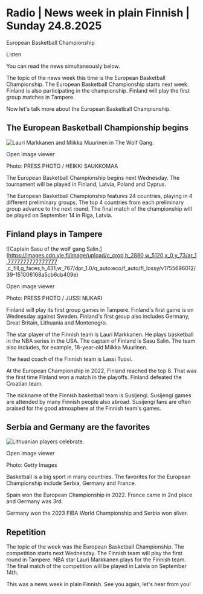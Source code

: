 # Radio | News week in plain Finnish | Sunday 24.8.2025

European Basketball Championship

Listen

You can read the news simultaneously below.

The topic of the news week this time is the European Basketball Championship. The European Basketball Championship starts next week. Finland is also participating in the championship. Finland will play the first group matches in Tampere.

Now let's talk more about the European Basketball Championship.

## The European Basketball Championship begins

![Lauri Markkanen and Miikka Muurinen in The Wolf Gang.](https://images.cdn.yle.fi/image/upload/c_crop,h_1363,w_2424,x_0,y_16/ar_1.777777777777777,c_fill,g_faces,h_431,w_767/dpr_1.0/q_auto:eco/f_auto/fl_lossy/v1755810789/39-151073168a78babdf94f)

Open image viewer

Photo: PRESS PHOTO / HEIKKI SAUKKOMAA

The European Basketball Championship begins next Wednesday. The tournament will be played in Finland, Latvia, Poland and Cyprus.

The European Basketball Championship features 24 countries, playing in 4 different preliminary groups. The top 4 countries from each preliminary group advance to the next round. The final match of the championship will be played on September 14 in Riga, Latvia.

## Finland plays in Tampere

![Captain Sasu of the wolf gang Salin.](https://images.cdn.yle.fi/image/upload/c_crop,h_2880,w_5120,x_0,y_73/ar_1.7777777777777777 ,c_fill,g_faces,h_431,w_767/dpr_1.0/q_auto:eco/f_auto/fl_lossy/v1755696012/39-151006168a5cb6cb409e)

Open image viewer

Photo: PRESS PHOTO / JUSSI NUKARI

Finland will play its first group games in Tampere. Finland's first game is on Wednesday against Sweden. Finland's first group also includes Germany, Great Britain, Lithuania and Montenegro.

The star player of the Finnish team is Lauri Markkanen. He plays basketball in the NBA series in the USA. The captain of Finland is Sasu Salin. The team also includes, for example, 18-year-old Miikka Muurinen.

The head coach of the Finnish team is Lassi Tuovi.

At the European Championship in 2022, Finland reached the top 8. That was the first time Finland won a match in the playoffs. Finland defeated the Croatian team.

The nickname of the Finnish basketball team is Susijengi. Susijengi games are attended by many Finnish people also abroad. Susijengi fans are often praised for the good atmosphere at the Finnish team's games.

## Serbia and Germany are the favorites

![Lithuanian players celebrate.](https://images.cdn.yle.fi/image/upload/c_crop,h_3007,w_5347,x_0,y_0/ar_1.777777777777777,c_fill,g_faces,h_431,w_767/dpr_1.0/q_auto:eco/f_auto/fl_lossy/v1693752738/39-116690264f49d6a71168)

Open image viewer

Photo: Getty Images

Basketball is a big sport in many countries. The favorites for the European Championship include Serbia, Germany and France.

Spain won the European Championship in 2022. France came in 2nd place and Germany was 3rd.

Germany won the 2023 FIBA World Championship and Serbia won silver.

## Repetition

The topic of the week was the European Basketball Championship. The competition starts next Wednesday. The Finnish team will play the first round in Tampere. NBA star Lauri Markkanen plays for the Finnish team. The final match of the competition will be played in Latvia on September 14th.

This was a news week in plain Finnish. See you again, let's hear from you!
